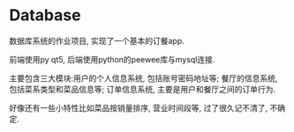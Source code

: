# Database
数据库系统的作业项目, 实现了一个基本的订餐app.

前端使用py qt5, 后端使用python的peewee库与mysql连接.

主要包含三大模块:用户的个人信息系统, 包括账号密码地址等; 餐厅的信息系统, 包括菜系类型和菜品信息等; 订单信息系统, 主要是用户和餐厅之间的订单行为. 

好像还有一些小特性比如菜品按销量排序, 营业时间段等, 过了很久记不清了, 不确定.

